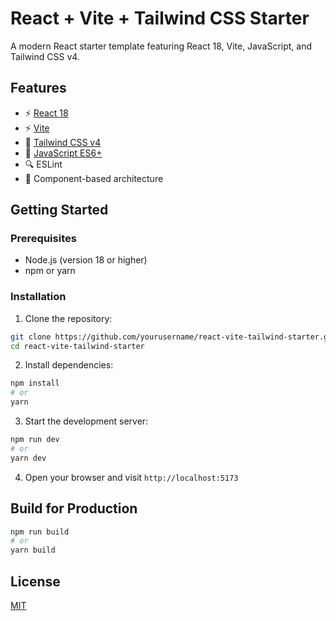 # React + Vite + Tailwind CSS Starter

A modern React starter template featuring React 18, Vite, JavaScript, and Tailwind CSS v4.

## Features

- ⚡️ [React 18](https://reactjs.org/)
- ⚡️ [Vite](https://vitejs.dev/)
- 🎨 [Tailwind CSS v4](https://tailwindcss.com/)
- 📝 [JavaScript ES6+](https://developer.mozilla.org/en-US/docs/Web/JavaScript)
- 🔍 ESLint
- 🧩 Component-based architecture

## Getting Started

### Prerequisites

- Node.js (version 18 or higher)
- npm or yarn

### Installation

1. Clone the repository:
```bash
git clone https://github.com/yourusername/react-vite-tailwind-starter.git
cd react-vite-tailwind-starter
```

2. Install dependencies:
```bash
npm install
# or
yarn
```

3. Start the development server:
```bash
npm run dev
# or
yarn dev
```

4. Open your browser and visit `http://localhost:5173`

## Build for Production

```bash
npm run build
# or
yarn build
```

## License

[MIT](LICENSE)

